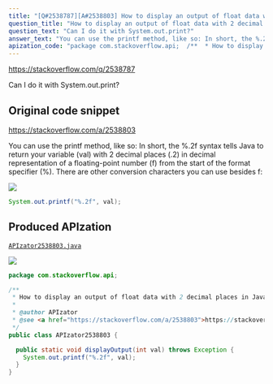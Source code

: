 ```yaml
---
title: "[Q#2538787][A#2538803] How to display an output of float data with 2 decimal places in Java?"
question_title: "How to display an output of float data with 2 decimal places in Java?"
question_text: "Can I do it with System.out.print?"
answer_text: "You can use the printf method, like so: In short, the %.2f syntax tells Java to return your variable (val) with 2 decimal places (.2) in decimal representation of a floating-point number (f) from the start of the format specifier (%). There are other conversion characters you can use besides f:"
apization_code: "package com.stackoverflow.api;  /**  * How to display an output of float data with 2 decimal places in Java?  *  * @author APIzator  * @see <a href=\"https://stackoverflow.com/a/2538803\">https://stackoverflow.com/a/2538803</a>  */ public class APIzator2538803 {    public static void displayOutput(int val) throws Exception {     System.out.printf(\"%.2f\", val);   } }"
---
```


https://stackoverflow.com/q/2538787

Can I do it with System.out.print?



## Original code snippet

https://stackoverflow.com/a/2538803

You can use the printf method, like so:
In short, the %.2f syntax tells Java to return your variable (val) with 2 decimal places (.2) in decimal representation of a floating-point number (f) from the start of the format specifier (%).
There are other conversion characters you can use besides f:

<div class="code-logo"><img src="/stackoverflow.png" /></div>

```java
System.out.printf("%.2f", val);
```

## Produced APIzation

[`APIzator2538803.java`](https://github.com/pasqualesalza/apization-temp-data/raw/master/search/APIzator2538803.java)

<div class="code-logo"><img src="/apizator.png" /></div>

```java
package com.stackoverflow.api;

/**
 * How to display an output of float data with 2 decimal places in Java?
 *
 * @author APIzator
 * @see <a href="https://stackoverflow.com/a/2538803">https://stackoverflow.com/a/2538803</a>
 */
public class APIzator2538803 {

  public static void displayOutput(int val) throws Exception {
    System.out.printf("%.2f", val);
  }
}

```